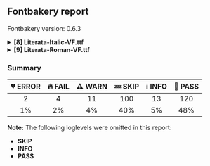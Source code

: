 ## Fontbakery report

Fontbakery version: 0.6.3

<details>
<summary><b>[8] Literata-Italic-VF.ttf</b></summary>
<details>
<summary>:broken_heart: <b>ERROR:</b> Fonts have equal glyph names?</summary>

* [com.google.fonts/check/012](https://github.com/googlefonts/fontbakery/search?q=com.google.fonts/check/012)
* :broken_heart: **ERROR** Failed with TypeError: sequence item 0: expected str instance, NoneType found

</details>
<details>
<summary>:fire: <b>FAIL:</b> Fonts have equal numbers of glyphs?</summary>

* [com.google.fonts/check/011](https://github.com/googlefonts/fontbakery/search?q=com.google.fonts/check/011)
* :fire: **FAIL** Italic has 1728 glyphs while None has 1729 glyphs.

</details>
<details>
<summary>:fire: <b>FAIL:</b> Checking with fontTools.ttx</summary>

* [com.google.fonts/check/ttx-roundtrip](https://github.com/googlefonts/fontbakery/search?q=com.google.fonts/check/ttx-roundtrip)
* :fire: **FAIL** TTX had some problem parsing the generated XML file. This most likely mean there's some problem in the font. Please inspect the output of ttx in order to find more on what went wrong. A common problem is the presence of control characteres outside the accepted character range as defined in the XML spec. FontTools has got a bug which causes TTX to generate corrupt XML files in those cases. So, check the entries of the name table and remove any control chars that you find there. The full ttx error message was:
======
not well-formed (invalid token): line 36465, column 14
======

</details>
<details>
<summary>:warning: <b>WARN:</b> Checking OS/2 achVendID.</summary>

* [com.google.fonts/check/018](https://github.com/googlefonts/fontbakery/search?q=com.google.fonts/check/018)
* :warning: **WARN** OS/2 VendorID value 'TT  ' is not a known registered id. You should set it to your own 4 character code, and register that code with Microsoft at https://www.microsoft.com/typography/links/vendorlist.aspx [code: unknown]

</details>
<details>
<summary>:warning: <b>WARN:</b> Check if each glyph has the recommended amount of contours.</summary>

* [com.google.fonts/check/153](https://github.com/googlefonts/fontbakery/search?q=com.google.fonts/check/153)
* :warning: **WARN** This check inspects the glyph outlines and detects the total number of contours in each of them. The expected values are infered from the typical ammounts of contours observed in a large collection of reference font families. The divergences listed below may simply indicate a significantly different design on some of your glyphs. On the other hand, some of these may flag actual bugs in the font such as glyphs mapped to an incorrect codepoint. Please consider reviewing the design and codepoint assignment of these to make sure they are correct.

The following glyphs do not have the recommended number of contours:

Glyph name: dollar	Contours detected: 5	Expected: 1 or 3
Glyph name: uni20AD	Contours detected: 3	Expected: 1
Glyph name: uni20AE	Contours detected: 3	Expected: 1
Glyph name: uni20B1	Contours detected: 3	Expected: 1, 2 or 4
Glyph name: Eth	Contours detected: 3	Expected: 2
Glyph name: Dcroat	Contours detected: 3	Expected: 2
Glyph name: Lslash	Contours detected: 2	Expected: 1
Glyph name: lslash	Contours detected: 2	Expected: 1
Glyph name: Racute	Contours detected: 2	Expected: 3
Glyph name: uni0156	Contours detected: 2	Expected: 3
Glyph name: Rcaron	Contours detected: 2	Expected: 3
Glyph name: Tbar	Contours detected: 2	Expected: 1
Glyph name: tbar	Contours detected: 2	Expected: 1
Glyph name: uni01EA	Contours detected: 3	Expected: 2
Glyph name: uni01EB	Contours detected: 3	Expected: 2
Glyph name: uni0210	Contours detected: 3	Expected: 4
Glyph name: uni0212	Contours detected: 2	Expected: 3
Glyph name: uni0216	Contours detected: 3	Expected: 2
Glyph name: registered	Contours detected: 2	Expected: 3 or 4
Glyph name: Beta	Contours detected: 2	Expected: 3
Glyph name: Kappa	Contours detected: 2	Expected: 1
Glyph name: beta	Contours detected: 3	Expected: 2
Glyph name: theta	Contours detected: 2	Expected: 3
Glyph name: uni03D9	Contours detected: 3	Expected: 2
Glyph name: uni0409	Contours detected: 1	Expected: 2
Glyph name: uni040A	Contours detected: 1	Expected: 2
Glyph name: uni040C	Contours detected: 3	Expected: 2
Glyph name: uni0411	Contours detected: 1	Expected: 2
Glyph name: uni0412	Contours detected: 2	Expected: 3
Glyph name: uni041A	Contours detected: 2	Expected: 1
Glyph name: uni042A	Contours detected: 1	Expected: 2
Glyph name: uni042B	Contours detected: 2	Expected: 3
Glyph name: uni042C	Contours detected: 1	Expected: 2
Glyph name: uni042F	Contours detected: 1	Expected: 2
Glyph name: uni0462	Contours detected: 1	Expected: 2
Glyph name: uni20BC	Contours detected: 3	Expected: 1
Glyph name: uni20BD	Contours detected: 1	Expected: 2
Glyph name: uni1E08	Contours detected: 3	Expected: 2
Glyph name: uni1E09	Contours detected: 3	Expected: 2
Glyph name: uni1E1C	Contours detected: 3	Expected: 2
Glyph name: uni1E1D	Contours detected: 4	Expected: 3
Glyph name: uni1E5A	Contours detected: 2	Expected: 3
Glyph name: uni1E5C	Contours detected: 3	Expected: 4
Glyph name: uni1E5E	Contours detected: 2	Expected: 3
Glyph name: uni1FEC	Contours detected: 2	Expected: 3

</details>
<details>
<summary>:warning: <b>WARN:</b> Font contains .notdef as first glyph?</summary>

* [com.google.fonts/check/046](https://github.com/googlefonts/fontbakery/search?q=com.google.fonts/check/046)
* :warning: **WARN** Font should contain the .notdef glyph as the first glyph, it should not have a Unicode value assigned and should contain a drawing.

</details>
<details>
<summary>:warning: <b>WARN:</b> Is there kerning info for non-ligated sequences?</summary>

* [com.google.fonts/check/065](https://github.com/googlefonts/fontbakery/search?q=com.google.fonts/check/065)
* :warning: **WARN** GPOS table lacks kerning info for the following non-ligated sequences:
	- f + f
	- f + i
	- i + f
	- f + l
	- l + f
	- i + l

   [code: lacks-kern-info]

</details>
<details>
<summary>:warning: <b>WARN:</b> Are there caret positions declared for every ligature?</summary>

* [com.google.fonts/check/064](https://github.com/googlefonts/fontbakery/search?q=com.google.fonts/check/064)
* :warning: **WARN** This font lacks caret position values for ligature glyphs on its GDEF table. [code: lacks-caret-pos]

</details>
<br>
</details>
<details>
<summary><b>[9] Literata-Roman-VF.ttf</b></summary>
<details>
<summary>:broken_heart: <b>ERROR:</b> Fonts have equal glyph names?</summary>

* [com.google.fonts/check/012](https://github.com/googlefonts/fontbakery/search?q=com.google.fonts/check/012)
* :broken_heart: **ERROR** Failed with TypeError: sequence item 0: expected str instance, NoneType found

</details>
<details>
<summary>:fire: <b>FAIL:</b> Fonts have equal numbers of glyphs?</summary>

* [com.google.fonts/check/011](https://github.com/googlefonts/fontbakery/search?q=com.google.fonts/check/011)
* :fire: **FAIL** Italic has 1728 glyphs while None has 1729 glyphs.

</details>
<details>
<summary>:fire: <b>FAIL:</b> Checking with fontTools.ttx</summary>

* [com.google.fonts/check/ttx-roundtrip](https://github.com/googlefonts/fontbakery/search?q=com.google.fonts/check/ttx-roundtrip)
* :fire: **FAIL** TTX had some problem parsing the generated XML file. This most likely mean there's some problem in the font. Please inspect the output of ttx in order to find more on what went wrong. A common problem is the presence of control characteres outside the accepted character range as defined in the XML spec. FontTools has got a bug which causes TTX to generate corrupt XML files in those cases. So, check the entries of the name table and remove any control chars that you find there. The full ttx error message was:
======
not well-formed (invalid token): line 39718, column 14
======

</details>
<details>
<summary>:warning: <b>WARN:</b> Checking OS/2 achVendID.</summary>

* [com.google.fonts/check/018](https://github.com/googlefonts/fontbakery/search?q=com.google.fonts/check/018)
* :warning: **WARN** OS/2 VendorID value 'TT  ' is not a known registered id. You should set it to your own 4 character code, and register that code with Microsoft at https://www.microsoft.com/typography/links/vendorlist.aspx [code: unknown]

</details>
<details>
<summary>:warning: <b>WARN:</b> Check if each glyph has the recommended amount of contours.</summary>

* [com.google.fonts/check/153](https://github.com/googlefonts/fontbakery/search?q=com.google.fonts/check/153)
* :warning: **WARN** This check inspects the glyph outlines and detects the total number of contours in each of them. The expected values are infered from the typical ammounts of contours observed in a large collection of reference font families. The divergences listed below may simply indicate a significantly different design on some of your glyphs. On the other hand, some of these may flag actual bugs in the font such as glyphs mapped to an incorrect codepoint. Please consider reviewing the design and codepoint assignment of these to make sure they are correct.

The following glyphs do not have the recommended number of contours:

Glyph name: Q	Contours detected: 3	Expected: 2
Glyph name: uni20AD	Contours detected: 3	Expected: 1
Glyph name: uni20AE	Contours detected: 3	Expected: 1
Glyph name: uni20B4	Contours detected: 3	Expected: 1 or 2
Glyph name: Eth	Contours detected: 3	Expected: 2
Glyph name: aogonek	Contours detected: 3	Expected: 2
Glyph name: Dcroat	Contours detected: 3	Expected: 2
Glyph name: eogonek	Contours detected: 3	Expected: 2
Glyph name: hbar	Contours detected: 2	Expected: 1
Glyph name: Lslash	Contours detected: 2	Expected: 1
Glyph name: lslash	Contours detected: 2	Expected: 1
Glyph name: eng	Contours detected: 2	Expected: 1
Glyph name: Tbar	Contours detected: 2	Expected: 1
Glyph name: tbar	Contours detected: 2	Expected: 1
Glyph name: Uogonek	Contours detected: 2	Expected: 1
Glyph name: uogonek	Contours detected: 2	Expected: 1
Glyph name: uni01EA	Contours detected: 3	Expected: 2
Glyph name: uni01EB	Contours detected: 3	Expected: 2
Glyph name: uni0216	Contours detected: 3	Expected: 2
Glyph name: uni20BC	Contours detected: 3	Expected: 1
Glyph name: uni1E08	Contours detected: 3	Expected: 2
Glyph name: uni1E09	Contours detected: 3	Expected: 2
Glyph name: uni1E1C	Contours detected: 3	Expected: 2
Glyph name: uni1E1D	Contours detected: 4	Expected: 3

</details>
<details>
<summary>:warning: <b>WARN:</b> Font contains .notdef as first glyph?</summary>

* [com.google.fonts/check/046](https://github.com/googlefonts/fontbakery/search?q=com.google.fonts/check/046)
* :warning: **WARN** Font should contain the .notdef glyph as the first glyph, it should not have a Unicode value assigned and should contain a drawing.

</details>
<details>
<summary>:warning: <b>WARN:</b> Is there kerning info for non-ligated sequences?</summary>

* [com.google.fonts/check/065](https://github.com/googlefonts/fontbakery/search?q=com.google.fonts/check/065)
* :warning: **WARN** GPOS table lacks kerning info for the following non-ligated sequences:
	- f + f
	- f + i
	- i + f
	- f + l
	- l + f
	- i + l

   [code: lacks-kern-info]

</details>
<details>
<summary>:warning: <b>WARN:</b> Are there caret positions declared for every ligature?</summary>

* [com.google.fonts/check/064](https://github.com/googlefonts/fontbakery/search?q=com.google.fonts/check/064)
* :warning: **WARN** This font lacks caret position values for ligature glyphs on its GDEF table. [code: lacks-caret-pos]

</details>
<details>
<summary>:warning: <b>WARN:</b> Check for points out of bounds.</summary>

* [com.google.fonts/check/075](https://github.com/googlefonts/fontbakery/search?q=com.google.fonts/check/075)
* :warning: **WARN** The following glyphs have coordinates which are out of bounds:
[('uni2219', 122.774, 415.288), ('uni2219', 156.03199999999998, 415.288), ('uni2219', 190.013, 415.288), ('uni2219', 234.11599999999999, 373.296), ('uni2219', 234.11599999999999, 339.26800000000003), ('uni2219', 234.11599999999999, 305.964)]
This happens a lot when points are not extremes, which is usually bad. However, fixing this alert by adding points on extremes may do more harm than good, especially with italics, calligraphic-script, handwriting, rounded and other fonts. So it is common to ignore this message

</details>
<br>
</details>

### Summary

| :broken_heart: ERROR | :fire: FAIL | :warning: WARN | :zzz: SKIP | :information_source: INFO | :bread: PASS |
|:-----:|:----:|:----:|:----:|:----:|:----:|
| 2 | 4 | 11 | 100 | 13 | 120 |
| 1% | 2% | 4% | 40% | 5% | 48% |

**Note:** The following loglevels were omitted in this report:
* **SKIP**
* **INFO**
* **PASS**
